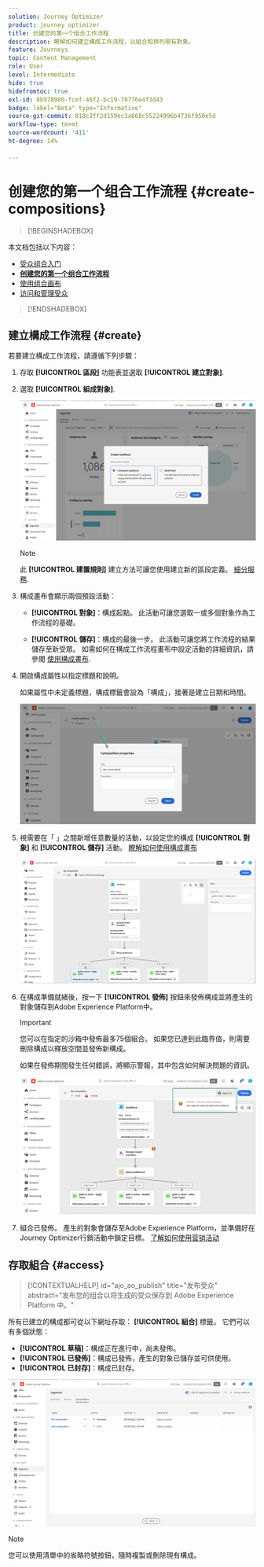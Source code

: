 ```yaml
---
solution: Journey Optimizer
product: journey optimizer
title: 创建您的第一个组合工作流程
description: 瞭解如何建立構成工作流程，以組合和排列現有對象。
feature: Journeys
topic: Content Management
role: User
level: Intermediate
hide: true
hidefromtoc: true
exl-id: 8b978900-fcef-46f2-bc19-70776e4f3d43
badge: label="Beta" type="Informative"
source-git-commit: 818c3ff2d159ec3a668c55224996b4736f950e5d
workflow-type: tm+mt
source-wordcount: '411'
ht-degree: 14%

---
```


# 创建您的第一个组合工作流程 {#create-compositions}

>[!BEGINSHADEBOX]

本文档包括以下内容：

* [受众组合入门](get-started-audience-orchestration.md)
* **[创建您的第一个组合工作流程](create-compositions.md)**
* [使用组合画布](composition-canvas.md)
* [访问和管理受众](access-audiences.md)

>[!ENDSHADEBOX]

## 建立構成工作流程 {#create}

若要建立構成工作流程，請遵循下列步驟：

1. 存取 **[!UICONTROL 區段]** 功能表並選取 **[!UICONTROL 建立對象]**.

1. 選取 **[!UICONTROL 組成對象]**.

   ![](assets/audiences-create.png)

   >[!NOTE]
   >
   >此 **[!UICONTROL 建置規則]** 建立方法可讓您使用建立新的區段定義。 [細分服務](https://experienceleague.adobe.com/docs/experience-platform/segmentation/ui/overview.html).

1. 構成畫布會顯示兩個預設活動：

   * **[!UICONTROL 對象]**：構成起點。 此活動可讓您選取一或多個對象作為工作流程的基礎。

   * **[!UICONTROL 儲存]**：構成的最後一步。 此活動可讓您將工作流程的結果儲存至新受眾。
   如需如何在構成工作流程畫布中設定活動的詳細資訊，請參閱 [使用構成畫布](composition-canvas.md).

1. 開啟構成屬性以指定標題和說明。

   如果屬性中未定義標題，構成標籤會設為「構成」，接著是建立日期和時間。

   ![](assets/audiences-properties.png)

1. 視需要在「 」之間新增任意數量的活動，以設定您的構成 **[!UICONTROL 對象]** 和 **[!UICONTROL 儲存]** 活動。 [瞭解如何使用構成畫布](composition-canvas.md)

   ![](assets/audiences-publish.png)

1. 在構成準備就緒後，按一下 **[!UICONTROL 發佈]** 按鈕來發佈構成並將產生的對象儲存到Adobe Experience Platform中。

   >[!IMPORTANT]
   >
   >您可以在指定的沙箱中發佈最多75個組合。 如果您已達到此臨界值，則需要刪除構成以釋放空間並發佈新構成。

   如果在發佈期間發生任何錯誤，將顯示警報，其中包含如何解決問題的資訊。

   ![](assets/audiences-alerts.png)

1. 組合已發佈。 產生的對象會儲存至Adobe Experience Platform，並準備好在Journey Optimizer行銷活動中鎖定目標。 [了解如何使用营销活动](../campaigns/get-started-with-campaigns.md)

## 存取組合 {#access}

>[!CONTEXTUALHELP]
>id="ajo_ao_publish"
>title="发布受众"
>abstract="发布您的组合以将生成的受众保存到 Adobe Experience Platform 中。"

所有已建立的構成都可從以下網址存取： **[!UICONTROL 組合]** 標籤。 它們可以有多個狀態：

* **[!UICONTROL 草稿]**：構成正在進行中，尚未發佈。
* **[!UICONTROL 已發佈]**：構成已發佈，產生的對象已儲存並可供使用。
* **[!UICONTROL 已封存]**：構成已封存。

![](assets/audiences-compositions.png)

>[!NOTE]
>
>您可以使用清單中的省略符號按鈕，隨時複製或刪除現有構成。
